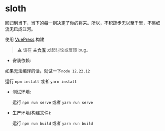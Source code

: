 # sloth

回归到当下，当下的每一刻决定了你的将来。所以，不积跬步无以至千里，不集细流无已成江河。

使用 [VuePress](https://vuepress.vuejs.org/) 构建

> ⚠ 请在 [主仓库](https://github.com/vuepress-theme-hope/vuepress-theme-hope) 发起讨论或反馈 bug。

- 安装依赖:

如果无法编译的话，就试一下`node 12.22.12`


  运行 `npm install` 或者 `yarn install`

- 测试环境:

  运行 `npm run serve` 或者 `yarn run serve`

- 生产环境(构建文件):

  运行 `npm run build` 或者 `yarn run build`






